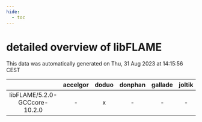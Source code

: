 ```yaml
---
hide:
  - toc
---
```


detailed overview of libFLAME
=============================


This data was automatically generated on Thu, 31 Aug 2023 at 14:15:56 CEST  

| |accelgor|doduo|donphan|gallade|joltik|skitty|swalot|victini|
| :---: | :---: | :---: | :---: | :---: | :---: | :---: | :---: | :---: |
|libFLAME/5.2.0-GCCcore-10.2.0|-|x|-|-|-|-|-|-|
